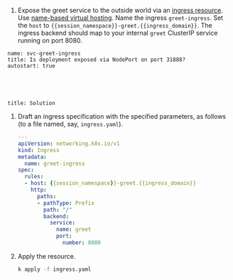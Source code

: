 
1. Expose the greet service to the outside world via an [ingress resource](https://kubernetes.io/docs/concepts/services-networking/ingress/).
  Use [name-based virtual hosting](https://kubernetes.io/docs/concepts/services-networking/ingress/#name-based-virtual-hosting).
  Name the ingress `greet-ingress`. Set the `host` to `{{session_namespace}}-greet.{{ingress_domain}}`.  The ingress backend should map to your internal `greet` ClusterIP service running on port 8080.

```examiner:execute-test
name: svc-greet-ingress
title: Is deployment exposed via NodePort on port 31888?
autostart: true
```

<div style="margin-top: 5em;"></div>

```section:begin
title: Solution
```

1. Draft an ingress specification with the specified parameters, as follows (to a file named, say, `ingress.yaml`).

    ```yaml
    ---
    apiVersion: networking.k8s.io/v1
    kind: Ingress
    metadata:
      name: greet-ingress
    spec:
      rules:
      - host: {{session_namespace}}-greet.{{ingress_domain}}
        http:
          paths:
          - pathType: Prefix
            path: "/"
            backend:
              service:
                name: greet
                port:
                  number: 8080
    ```

1. Apply the resource.

    ```bash
    k apply -f ingress.yaml
    ```

```section:end
```
